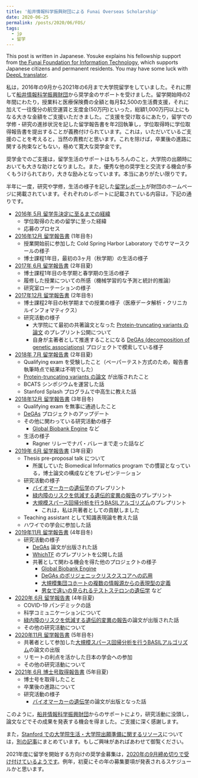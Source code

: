 ```yaml
---
title: '船井情報科学振興財団による Funai Overseas Scholarship'
date: 2020-06-25
permalink: /posts/2020/06/FOS/
tags:
  - jp
  - 留学
---
```


This post is written in Japanese. Yosuke explains his fellowship support from [the Funai Foundation for Information Technology](https://funaifoundation.jp/index.html), which supports Japanese citizens and permanent residents. You may have some luck with [DeepL translator](https://www.deepl.com/translator).

私は，2016年の9月から2021年の6月まで大学院留学をしていました。それに際して[船井情報科学振興財団](https://funaifoundation.jp/index.html)から奨学金のサポートを受けました。留学開始時の2年間にわたり，授業料と医療保険費の全額と毎月$2,500の生活費支援，それに加えて一往復分の航空運賃と支度金(50万円)といった，総額1,000万円以上にもなる大きな金額をご支援いただきました。ご支援を受け取るにあたり，留学での学修・研究の進捗状況を記した留学報告書を年2回執筆し，学位取得時に学位取得報告書を提出することが義務付けられています。これは，いただいているご支援のことを考えると，当然の責務だと思います。これを除けば，卒業後の進路に関する拘束などもない，極めて寛大な奨学金です。

奨学金でのご支援は，留学生活のサポートはもちろんのこと，大学院の出願時においても大きな助けとなりました。また，優秀な他の奨学生と交流する機会が多くもうけられており，大きな励みとなっています。本当にありがたい限りです。

半年に一度，研究や学修，生活の様子を記した[留学レポート](https://funaifoundation.jp/scholarship/grantee_tanigawa_yosuke.html)が財団のホームページに掲載されています。それぞれのレポートに記載されている内容は，下記の通りです。

- [2016年 5月 留学先決定に至るまでの経緯](https://funaifoundation.jp/scholarship/201605tanigawa.pdf)
  - 学位取得のための留学に至った経緯
  - 応募のプロセス
- [2016年12月 留学報告書](https://funaifoundation.jp/scholarship/201612tanigawayosuke.pdf) (1年目冬)
  - 授業開始前に参加した Cold Spring Harbor Laboratory でのサマースクールの様子
  - 博士課程1年目，最初の3ヶ月（秋学期）の生活の様子
- [2017年 6月 留学報告書](https://funaifoundation.jp/scholarship/201706tanigawayosuke.pdf) (2年目夏)
  - 博士課程1年目の冬学期と春学期の生活の様子
  - 履修した授業についての所感（機械学習的な予測と統計的推論）
  - 研究室ローテーションの様子
- [2017年12月 留学報告書](https://funaifoundation.jp/scholarship/201712tanigawayosuke.pdf) (2年目冬)
  - 博士課程2年目の秋学期までの授業の様子（医療データ解析・クリニカルインフォマティクス）
  - 研究活動の様子
    - 大学院にて最初の共著論文となった [Protein-truncating variants の論文](/publication/2018-04-24-PTVs) のプレプリント公開について
    - 自身が主著者として推進することになる [DeGAs (decomposition of genetic associations)](/publication/2019-09-06-DeGAs) プロジェクトで模索している様子
- [2018年 7月 留学報告書](https://funaifoundation.jp/scholarship/201807tanigawayosuke.pdf) (2年目夏)
  - Qualifying exam を受験したこと（ペーパーテスト方式のため，報告書執筆時点で結果は不明でした）
  - [Protein-truncating variants の論文](/publication/2018-04-24-PTVs) が出版されたこと
  - BCATS シンポジウムを運営した話
  - Stanford Splash プログラムで中高生に教えた話
- [2018年12月 留学報告書](https://funaifoundation.jp/scholarship/201812tanigawayosuke.pdf) (3年目冬)
  - Qualifying exam を無事に通過したこと
  - [DeGAs](/publication/2019-09-06-DeGAs) プロジェクトのアップデート
  - その他に関わっている研究活動の様子
    - [Global Biobank Engine](/publication/2018-12-05-GBE) など
  - 生活の様子
    - Ragner リレーでナパ・バレーまで走った話など
- [2019年 6月 留学報告書](https://funaifoundation.jp/scholarship/201906tanigawayosuke.pdf) (3年目夏)
  - Thesis pre-proposal talk について
    - 所属していた Biomedical Informatics program での慣習となっている，博士論文の構成などをプレゼンテーション
  - 研究活動の様子
    - [バイオマーカーの遺伝学](/publication/2021-01-18-biomarkers)のプレプリント
    - [緑内障のリスクを低減する遺伝的変異の報告](/publication/2020-05-05-ANGPTL7)のプレプリント
    - [大規模スパース回帰分析を行うBASILアルゴリズム](/publication/2020-10-23-snpnet)のプレプリント
      - これは，私は共著者としての貢献しました
  - Teaching assistant として知識表現論を教えた話
  - ハワイでの学会に参加した話
- [2019年11月 留学報告書](https://funaifoundation.jp/scholarship/201911tanigawayosuke.pdf) (4年目冬)
  - 研究活動の様子
    - [DeGAs](/publication/2019-09-06-DeGAs) 論文が出版された話
    - [WhichTF](/publication/preprint-2019-08-20-whichtf) のプレプリントを公開した話
    - 共著として関わる機会を得た他のプロジェクトの様子
      - [Global Biobank Engine](/publication/2018-12-05-GBE)
      - [DeGAs のポリジェニックリスクスコアへの応用](/publication/2021-02-08-dPRS)
      - [大規模集団コホートの複数の情報源からの表現型の定義](/publication/2020-05-07-digial-phenotyping)
      - [男女で違いの見られるテストステロンの遺伝学](/publication/2020-09-01-SEMM) など
- [2020年 6月 留学報告書](https://funaifoundation.jp/scholarship/202006tanigawayosuke.pdf) (4年目夏)
  - COVID-19 パンデミックの話
  - 科学コミュニケーションについて
  - [緑内障のリスクを低減する遺伝的変異の報告](/publication/2020-05-05-ANGPTL7)の論文が出版された話
  - その他の研究活動について
- [2020年11月 留学報告書](https://funaifoundation.jp/scholarship/202011tanigawayosuke.pdf) (5年目冬)
  - 共著者として参加した[大規模スパース回帰分析を行うBASILアルゴリズム](/publication/2020-10-23-snpnet)の論文の出版
  - リモートの利点を活かした日本の学会への参加
  - その他の研究活動について
- [2021年 6月 博士号取得報告書](https://funaifoundation.jp/scholarship/phdreport_tanigawa_202106.pdf) (5年目夏)
  - 博士号を取得したこと
  - 卒業後の進路について
  - 研究活動の様子
    - [バイオマーカーの遺伝学](/publication/2021-01-18-biomarkers)の論文が出版となった話

このように，[船井情報科学振興財団](https://funaifoundation.jp/index.html)からのサポートにより，研究活動に没頭し，論文などでその成果を発表する機会を得ました。ご支援に深く感謝します。


また，[Stanford での大学院生活・大学院出願準備に関するリソース](/posts/2021/03/life-at-Stanford-jp)については，[別の記事](/posts/2021/03/life-at-Stanford-jp)にまとめています。もしご興味があればあわせて御覧ください。

2021年度に留学を開始する方向けの奨学金募集は，[2020年の9月締め切りで受け付けているようです](https://funaifoundation.jp/scholarship/scholarship_guidelines.html)。例年，初夏にその年の募集要項が発表されるスケジュールかと思います。
